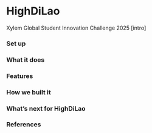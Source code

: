 # HighDiLao
Xylem Global Student Innovation Challenge 2025
[intro]

### Set up

### What it does

### Features

### How we built it

### What’s next for HighDiLao

### References


